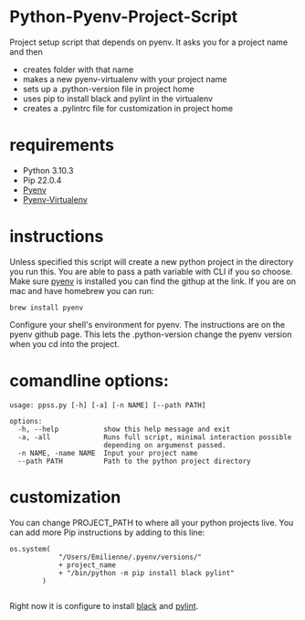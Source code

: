 # Python-Pyenv-Project-Script
Project setup script that depends on pyenv. It asks you for a project name and then
- creates folder with that name
- makes a new pyenv-virtualenv with your project name
- sets up a .python-version file in project home
- uses pip to install black and pylint in the virtualenv
- creates a .pylintrc file for customization in project home

# requirements
- Python 3.10.3
- Pip 22.0.4
- [Pyenv](https://github.com/pyenv/pyenv)
- [Pyenv-Virtualenv](https://github.com/pyenv/pyenv-virtualenv)


# instructions
Unless specified this script will create a new python project in the directory you run this. You are able to pass a path variable with CLI if you so choose.
Make sure [pyenv](https://github.com/pyenv/pyenv) is installed you can find the githup at the link. If you are on mac and have homebrew you can run:
```
brew install pyenv
```
Configure your shell's environment for pyenv. The instructions are on the pyenv github page. 
This lets the .python-version change the pyenv version when you cd into the project.

# comandline options:


```
usage: ppss.py [-h] [-a] [-n NAME] [--path PATH]

options:
  -h, --help           show this help message and exit
  -a, -all             Runs full script, minimal interaction possible
                       depending on argumenst passed.
  -n NAME, -name NAME  Input your project name
  --path PATH          Path to the python project directory
```

# customization
You can change PROJECT_PATH to where all your python projects live.
You can add more Pip instructions by adding to this line:

```
os.system(
            "/Users/Emilienne/.pyenv/versions/"
            + project_name
            + "/bin/python -m pip install black pylint"
        )
        
```
Right now it is configure to install [black](https://github.com/psf/black) and [pylint](https://github.com/PyCQA/pylint).
